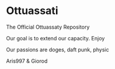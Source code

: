 # Ottuassati
The Official Ottuassaty Repository

Our goal is to extend our capacity. Enjoy

Our passions are doges, daft punk, physic

Aris997 & Giorod
